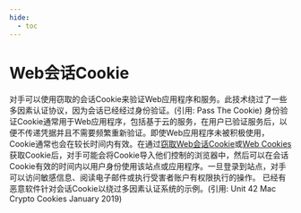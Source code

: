 ```yaml
---
hide:
  - toc
---
```


# Web会话Cookie

对手可以使用窃取的会话Cookie来验证Web应用程序和服务。此技术绕过了一些多因素认证协议，因为会话已经经过身份验证。(引用: Pass The Cookie)  身份验证Cookie通常用于Web应用程序，包括基于云的服务，在用户已验证服务后，以便不传递凭据并且不需要频繁重新验证。即使Web应用程序未被积极使用，Cookie通常也会在较长时间内有效。在通过[窃取Web会话Cookie](https://attack.mitre.org/techniques/T1539)或[Web Cookies](https://attack.mitre.org/techniques/T1606/001)获取Cookie后，对手可能会将Cookie导入他们控制的浏览器中，然后可以在会话Cookie有效的时间内以用户身份使用该站点或应用程序。一旦登录到站点，对手可以访问敏感信息、阅读电子邮件或执行受害者账户有权限执行的操作。  已经有恶意软件针对会话Cookie以绕过多因素认证系统的示例。(引用: Unit 42 Mac Crypto Cookies January 2019)

